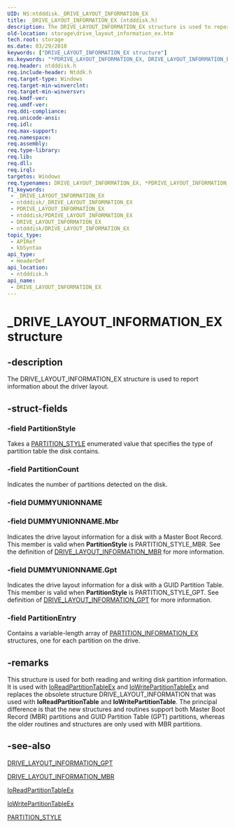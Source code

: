 ```yaml
---
UID: NS:ntdddisk._DRIVE_LAYOUT_INFORMATION_EX
title: _DRIVE_LAYOUT_INFORMATION_EX (ntdddisk.h)
description: The DRIVE_LAYOUT_INFORMATION_EX structure is used to report information about the driver layout.
old-location: storage\drive_layout_information_ex.htm
tech.root: storage
ms.date: 03/29/2018
keywords: ["DRIVE_LAYOUT_INFORMATION_EX structure"]
ms.keywords: "*PDRIVE_LAYOUT_INFORMATION_EX, DRIVE_LAYOUT_INFORMATION_EX, DRIVE_LAYOUT_INFORMATION_EX structure [Storage Devices], PDRIVE_LAYOUT_INFORMATION_EX, PDRIVE_LAYOUT_INFORMATION_EX structure pointer [Storage Devices], _DRIVE_LAYOUT_INFORMATION_EX, ntdddisk/DRIVE_LAYOUT_INFORMATION_EX, ntdddisk/PDRIVE_LAYOUT_INFORMATION_EX, storage.drive_layout_information_ex, structs-disk_e6755f07-50a7-48db-a39c-4485f3fb7b93.xml"
req.header: ntdddisk.h
req.include-header: Ntddk.h
req.target-type: Windows
req.target-min-winverclnt: 
req.target-min-winversvr: 
req.kmdf-ver: 
req.umdf-ver: 
req.ddi-compliance: 
req.unicode-ansi: 
req.idl: 
req.max-support: 
req.namespace: 
req.assembly: 
req.type-library: 
req.lib: 
req.dll: 
req.irql: 
targetos: Windows
req.typenames: DRIVE_LAYOUT_INFORMATION_EX, *PDRIVE_LAYOUT_INFORMATION_EX
f1_keywords:
 - _DRIVE_LAYOUT_INFORMATION_EX
 - ntdddisk/_DRIVE_LAYOUT_INFORMATION_EX
 - PDRIVE_LAYOUT_INFORMATION_EX
 - ntdddisk/PDRIVE_LAYOUT_INFORMATION_EX
 - DRIVE_LAYOUT_INFORMATION_EX
 - ntdddisk/DRIVE_LAYOUT_INFORMATION_EX
topic_type:
 - APIRef
 - kbSyntax
api_type:
 - HeaderDef
api_location:
 - ntdddisk.h
api_name:
 - DRIVE_LAYOUT_INFORMATION_EX
---
```


# _DRIVE_LAYOUT_INFORMATION_EX structure


## -description

The DRIVE_LAYOUT_INFORMATION_EX structure is used to report information about the driver layout.

## -struct-fields

### -field PartitionStyle

Takes a <a href="/previous-versions/windows/hardware/drivers/ff563773(v=vs.85)">PARTITION_STYLE</a> enumerated value that specifies the type of partition table the disk contains.

### -field PartitionCount

Indicates the number of partitions detected on the disk.

### -field DUMMYUNIONNAME

### -field DUMMYUNIONNAME.Mbr

Indicates the drive layout information for a disk with a Master Boot Record. This member is valid when <b>PartitionStyle</b> is PARTITION_STYLE_MBR.  See the definition of <a href="/windows-hardware/drivers/ddi/ntdddisk/ns-ntdddisk-_drive_layout_information_mbr">DRIVE_LAYOUT_INFORMATION_MBR</a> for more information.

### -field DUMMYUNIONNAME.Gpt

Indicates the drive layout information for a disk with a GUID Partition Table. This member is valid when <b>PartitionStyle</b> is PARTITION_STYLE_GPT. See definition of <a href="/windows-hardware/drivers/ddi/ntdddisk/ns-ntdddisk-_drive_layout_information_gpt">DRIVE_LAYOUT_INFORMATION_GPT</a> for more information.

### -field PartitionEntry

Contains a variable-length array of <a href="/windows-hardware/drivers/ddi/ntdddisk/ns-ntdddisk-_partition_information_ex">PARTITION_INFORMATION_EX</a> structures, one for each partition on the drive.

## -remarks

This structure is used for both reading and writing disk partition information. It is used with <a href="/windows-hardware/drivers/ddi/ntddk/nf-ntddk-ioreadpartitiontableex">IoReadPartitionTableEx</a> and <a href="/windows-hardware/drivers/ddi/ntddk/nf-ntddk-iowritepartitiontableex">IoWritePartitionTableEx</a> and replaces the obsolete structure DRIVE_LAYOUT_INFORMATION that was used with <b>IoReadPartitionTable</b> and <b>IoWritePartitionTable</b>. The principal difference is that the new structures and routines support both Master Boot Record (MBR) partitions and GUID Partition Table (GPT) partitions, whereas the older routines and structures are only used with MBR partitions.

## -see-also

<a href="/windows-hardware/drivers/ddi/ntdddisk/ns-ntdddisk-_drive_layout_information_gpt">DRIVE_LAYOUT_INFORMATION_GPT</a>



<a href="/windows-hardware/drivers/ddi/ntdddisk/ns-ntdddisk-_drive_layout_information_mbr">DRIVE_LAYOUT_INFORMATION_MBR</a>



<a href="/windows-hardware/drivers/ddi/ntddk/nf-ntddk-ioreadpartitiontableex">IoReadPartitionTableEx</a>



<a href="/windows-hardware/drivers/ddi/ntddk/nf-ntddk-iowritepartitiontableex">IoWritePartitionTableEx</a>



<a href="/previous-versions/windows/hardware/drivers/ff563773(v=vs.85)">PARTITION_STYLE</a>
